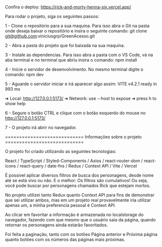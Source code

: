Confira o deploy:
https://rick-and-morty-henna-six.vercel.app/

Para rodar o projeto, siga os seguintes passos:

1 - Clone o repositório para a sua maquina.
Para isso abra o Git na pasta onde deseja baixar o repositório e insira o seguinte comando:
git clone git@github.com:viniciusgrp/GreenAcesso.git

2 - Abra a pasta do projeto que foi baixada na sua maquina.

3 - Instale as dependencias.
Para isso abra a pasta com o VS Code, vá na aba terminal e no terminal que abriu insira o comando:
npm install

4 - Inicie o servidor de desenvolvimento.
No mesmo terminal digite o comando:
npm dev

5 - Aguarde o servidor iniciar e irá aparecer algo assim:
  VITE v4.2.1  ready in 993 ms

  ➜  Local:   http://127.0.0.1:5173/
  ➜  Network: use --host to expose
  ➜  press h to show help

6 - Segure o botão CTRL e clique com o botão esquerdo do mouse no http://127.0.0.1:5173/

7 - O projeto irá abrir no navegador.

============================ Informações sobre o projeto ============================

O projeto foi criado utilizando as seguintes tecnologias:

React / TypeScript / Styled-Components / Axios / react-router-dom / react-icons / react-query / date-fns / Redux / Context API / Vite / Vercel

É possível aplicar diversos filtros de busca dos personagens, desde nome até se está vivo ou não.
E o melhor: Os filtros são cumulativos! Ou seja, você pode buscar por personagens chamados Rick que estejam mortos.

No projeto utilizei tanto Redux quanto Context API para fins de demonstrar que sei utilizar ambos, mas
em um projeto real provavelmente iria utilizar apenas um, a minha preferencia pessoal é Context API.

Ao clicar em favoritar a informação é armazenada no localstorage do navegador, fazendo com que mesmo que o usuário saia
da página, quando retornar os personagens ainda estarão favoritados.

Foi feita a paginação, tanto com os botões Página anterior e Próxima página quanto botões com os números das páginas mais próximas.
